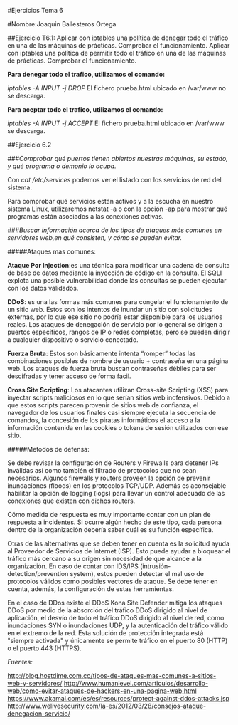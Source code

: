 #Ejercicios Tema 6

#Nombre:Joaquin Ballesteros Ortega





##Ejercicio T6.1: Aplicar con iptables una política de denegar todo el tráfico en una de las máquinas de prácticas. Comprobar el funcionamiento. Aplicar con iptables una política de permitir todo el tráfico en una de las máquinas de prácticas. Comprobar el funcionamiento.

**Para denegar todo el trafico, utilizamos el comando:** 

*iptables -A INPUT -j DROP* El fichero prueba.html ubicado en /var/www no se descarga.

**Para aceptar todo el trafico, utilizamos el comando:**

*iptables -A INPUT -j ACCEPT* El fichero prueba.html ubicado en /var/www se descarga.



##Ejercicio 6.2

###*Comprobar qué puertos tienen abiertos nuestras máquinas, su estado, y qué programa o demonio lo ocupa.*

Con *cat /etc/services* podemos ver el listado con los servicios de red del sistema.

Para comprobar qué servicios están activos y a la escucha en nuestro sistema Linux, utilizaremos netstat
 -a o con la opción -ap para mostrar qué programas están asociados a las conexiones activas.



###*Buscar información acerca de los tipos de ataques más comunes en servidores web,en qué consisten, y cómo se pueden evitar.*

#####Ataques mas comunes:

**Ataque Por Injection**:es una técnica para modificar una cadena de consulta de base de datos mediante la inyección de código en la consulta.
 El SQLI explota una posible vulnerabilidad donde las consultas se pueden ejecutar con los datos validados.

**DDoS**: es una las formas más comunes para congelar el funcionamiento de un sitio web. Estos son los intentos de inundar un sitio con solicitudes externas, por lo que ese sitio no podría estar disponible para los usuarios reales. Los ataques de denegación de servicio por lo general se dirigen a puertos específicos, rangos de IP o redes completas, 
pero se pueden dirigir a cualquier dispositivo o servicio conectado.

**Fuerza Bruta**: Estos son básicamente intenta “romper” todas las combinaciones posibles de nombre de usuario + contraseña en una página web. Los ataques de fuerza bruta buscan contraseñas débiles para ser descifradas y tener acceso de forma facil. 

**Cross Site Scripting**: Los atacantes utilizan Cross-site Scripting (XSS) para inyectar scripts maliciosos en lo que serían sitios web inofensivos. Debido a que estos scripts parecen provenir de sitios web de confianza, el navegador de los usuarios finales casi siempre ejecuta la secuencia de comandos, la concesión de los piratas informáticos el acceso a la
 información contenida en las cookies o tokens de sesión utilizados con ese sitio.




#####Metodos de defensa:

Se debe revisar la configuración de Routers y Firewalls para detener  IPs inválidas así como también el filtrado de protocolos que no sean necesarios. Algunos firewalls y routers proveen la opción de prevenir inundaciones (floods) en los protocolos TCP/UDP. Además es aconsejable habilitar la opción de logging (logs) para llevar un control adecuado de las conexiones que existen con dichos routers.


Cómo medida de respuesta es muy importante contar con un plan de respuesta a incidentes. Si ocurre algún hecho de este tipo, cada persona dentro de la organización debería saber cuál es su función específica.

Otras de las alternativas que se deben tener en cuenta es la solicitud ayuda al Proveedor de Servicios de Internet (ISP). Esto puede ayudar a bloquear el tráfico más cercano a su origen sin necesidad de que alcance a la organización.
En caso de contar con IDS/IPS (intrusión-detection/prevention system), estos pueden detectar el mal uso de protocolos válidos como posibles vectores de ataque. Se debe tener en cuenta, además, la configuración de estas herramientas.


En el caso de DDos existe el DDoS Kona Site Defender mitiga los ataques DDoS por medio de la absorción del tráfico DDoS 
dirigido al nivel de aplicación, el desvío de todo el tráfico DDoS dirigido al nivel de red, como inundaciones SYN o inundaciones UDP, y la autenticación del tráfico válido en el extremo de la red. Esta solución de protección integrada está "siempre activada" y únicamente se permite tráfico en el puerto 80 (HTTP) o el puerto 443 (HTTPS).



*Fuentes:*

http://blog.hostdime.com.co/tipos-de-ataques-mas-comunes-a-sitios-web-y-servidores/
http://www.humanlevel.com/articulos/desarrollo-web/como-evitar-ataques-de-hackers-en-una-pagina-web.html
https://www.akamai.com/es/es/resources/protect-against-ddos-attacks.jsp
http://www.welivesecurity.com/la-es/2012/03/28/consejos-ataque-denegacion-servicio/
